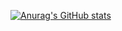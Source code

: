 [![Anurag's GitHub stats](https://github-readme-stats.vercel.app/api?username=jxsm)](https://github.com/jxsm)
